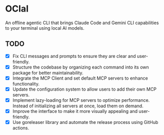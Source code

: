 # OClaI

An offline agentic CLI that brings Claude Code and Gemini CLI capabilities to your terminal using local AI models.

## TODO

- [x] Fix CLI messages and prompts to ensure they are clear and user-friendly.
- [x] Structure the codebase by organizing each command into its own package for better maintainability.
- [x] Integrate the MCP Client and set default MCP servers to enhance functionality.
- [x] Update the configuration system to allow users to add their own MCP servers.
- [x] Implement lazy-loading for MCP servers to optimize performance. Instead of initializing all servers at once, load them on demand.
- [x] Improve the interface to make it more visually appealing and user-friendly.
- [x] Use goreleaser library and automate the release process using GitHub actions.
